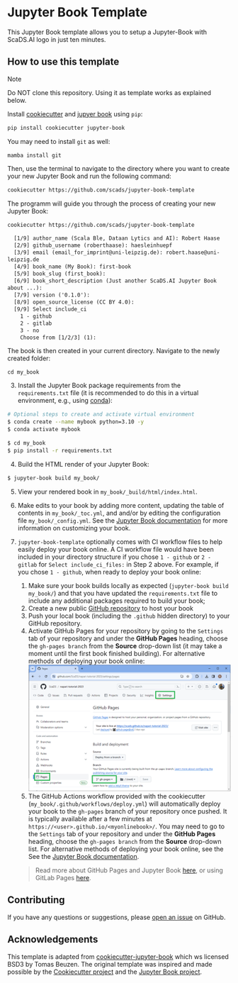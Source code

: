 # Jupyter Book Template

This Jupyter Book template allows you to setup a Jupyter-Book with ScaDS.AI logo in just ten minutes.

## How to use this template 

> [!NOTE]
> Do NOT clone this repository. Using it as template works as explained below.

Install [cookiecutter](https://cookiecutter.readthedocs.io/en/stable/) and [jupyer book](https://jupyterbook.org/en/stable/intro.html) using `pip`:

```bash
pip install cookiecutter jupyter-book
```

You may need to install `git` as well:

```
mamba install git
```

Then, use the terminal to navigate to the directory where you want to create your new Jupyter Book and run the following command:

```bash
cookiecutter https://github.com/scads/jupyter-book-template
```

The programm will guide you through the process of creating your new Jupyter Book:

```bash
cookiecutter https://github.com/scads/jupyter-book-template
```

```
  [1/9] author_name (Scala Ble, Dataan Lytics and AI): Robert Haase
  [2/9] github_username (roberthaase): haesleinhuepf
  [3/9] email (email_for_imprint@uni-leipzig.de): robert.haase@uni-leipzig.de
  [4/9] book_name (My Book): first-book
  [5/9] book_slug (first_book):
  [6/9] book_short_description (Just another ScaDS.AI Jupyter Book about ...):
  [7/9] version ('0.1.0'):
  [8/9] open_source_license (CC BY 4.0):
  [9/9] Select include_ci
    1 - github
    2 - gitlab
    3 - no
    Choose from [1/2/3] (1):
```

The book is then created in your current directory. Navigate to the newly created folder:
```commandline
cd my_book
```

3. Install the Jupyter Book package requirements from the `requirements.txt` file (it is recommended to do this in a virtual environment, e.g., using [conda](https://docs.conda.io/en/latest/)):

```bash
# Optional steps to create and activate virtual environment
$ conda create --name mybook python=3.10 -y
$ conda activate mybook
```

```bash
$ cd my_book
$ pip install -r requirements.txt
```

4. Build the HTML render of your Jupyter Book:

```bash
$ jupyter-book build my_book/
```

5. View your rendered book in `my_book/_build/html/index.html`.

6. Make edits to your book by adding more content, updating the table of contents in `my_book/_toc.yml`, and and/or by editing the configuration file `my_book/_config.yml`. See the [Jupyter Book documentation](https://jupyterbook.org/intro.html) for more information on customizing your book.

7. `jupyter-book-template` optionally comes with CI workflow files to help easily deploy your book online. A CI workflow file would have been included in your directory structure if you chose `1 - github` or `2 - gitlab` for `Select include_ci_files:` in Step 2 above. For example, if you chose `1 - github`, when ready to deploy your book online:
   1. Make sure your book builds locally as expected (`jupyter-book build my_book/`) and that you have updated the `requirements.txt` file to include any additional packages required to build your book;
   2. Create a new public [GitHub repository](https://github.com/new) to host your book 
   3. Push your local book (including the `.github` hidden directory) to your GitHub repository.
   4. Activate GitHub Pages for your repository by going to the `Settings` tab of your repository and under the **GitHub Pages** heading, choose the `gh-pages branch` from the **Source** drop-down list (it may take a moment until the first book finished building). For alternative methods of deploying your book online:
      ![img.png](docs/images/gh-pages.png)
   5. The GitHub Actions workflow provided with the cookiecutter (`my_book/.github/workflows/deploy.yml`) will automatically deploy your book to the `gh-pages` branch of your repository once pushed. It is typically available after a few minutes at `https://<user>.github.io/<myonlinebook>/`. You may need to go to the `Settings` tab of your repository and under the **GitHub Pages** heading, choose the `gh-pages branch` from the **Source** drop-down list. For alternative methods of deploying your book online, see the See the [Jupyter Book documentation](https://jupyterbook.org/intro.html).

   > Read more about GitHub Pages and Jupyter Book [here](https://jupyterbook.org/publish/gh-pages.html#automatically-host-your-book-with-github-actions), or using GitLab Pages [here](https://docs.gitlab.com/ee/user/project/pages/getting_started/pages_from_scratch.html).

## Contributing

If you have any questions or suggestions, please [open an issue](https://github.com/scads/jupyter-book-template/issues/new) on GitHub.

## Acknowledgements

This template is adapted from [cookiecutter-jupyter-book](https://github.com/executablebooks/cookiecutter-jupyter-book) which ws licensed BSD3 by Tomas Beuzen.
The original template was inspired and made possible by the [Cookiecutter project](https://github.com/cookiecutter/cookiecutter) and the [Jupyter Book project](https://github.com/executablebooks/jupyter-book).
